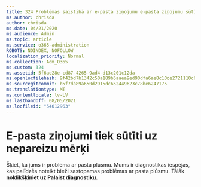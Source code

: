```yaml
---
title: 324 Problēmas saistībā ar e-pasta ziņojumu e-pasta ziņojumu sūtīšanai uz nepareizu mērķi
ms.author: chrisda
author: chrisda
ms.date: 04/21/2020
ms.audience: Admin
ms.topic: article
ms.service: o365-administration
ROBOTS: NOINDEX, NOFOLLOW
localization_priority: Normal
ms.collection: Adm_O365
ms.custom: 324
ms.assetid: 5f6ae28e-cd87-4265-9ad4-d13c201c12da
ms.openlocfilehash: 9f42bd7b1342c50a189b5aaea9ed90dfa6ae8c10ce2721110c69d636de0f6181
ms.sourcegitcommit: b5f7da89a650d2915dc652449623c78be6247175
ms.translationtype: MT
ms.contentlocale: lv-LV
ms.lasthandoff: 08/05/2021
ms.locfileid: "54012963"
---
```

# <a name="email-messages-are-going-to-the-wrong-destination"></a>E-pasta ziņojumi tiek sūtīti uz nepareizu mērķi

Šķiet, ka jums ir problēma ar pasta plūsmu. Mums ir diagnostikas iespējas, kas palīdzēs noteikt bieži sastopamas problēmas ar pasta plūsmu. Tālāk **noklikšķiniet uz Palaist diagnostiku.**
